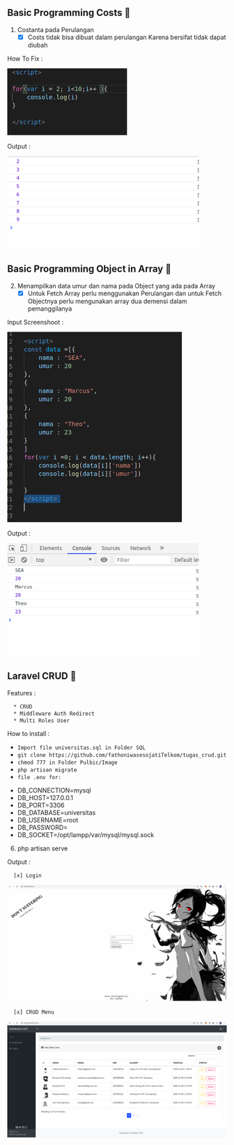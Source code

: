 ## Basic Programming Costs 🚀 

1. Costanta pada Perulangan
      - [x] Costs tidak bisa dibuat dalam perulangan Karena bersifat tidak dapat diubah 

How To Fix :

![alt text](https://github.com/fathoniwasesojatiTelkom/tugas_crud/blob/master/BASIC%20TUGAS%20PROGRAMMING/tugas1.png)

Output :

![alt text](https://github.com/fathoniwasesojatiTelkom/tugas_crud/blob/master/BASIC%20TUGAS%20PROGRAMMING/tugas2.png)

## Basic Programming Object in Array 🚀 

2. Menampilkan data umur dan nama pada Object yang ada pada Array
      - [x] Untuk Fetch Array perlu menggunakan Perulangan dan untuk Fetch Objectnya perlu mengunakan array dua demensi dalam pemanggilanya
      
Input Screenshoot :

![alt text](https://github.com/fathoniwasesojatiTelkom/tugas_crud/blob/master/BASIC%20TUGAS%20PROGRAMMING/tugas4.png)

Output :

![alt text](https://github.com/fathoniwasesojatiTelkom/tugas_crud/blob/master/BASIC%20TUGAS%20PROGRAMMING/tugas5.png)

## Laravel CRUD 🚀 

Features :

      * CRUD
      * Middleware Auth Redirect
      * Multi Roles User
          
How to install :

* `Import file universitas.sql in Folder SQL`
* `git clone https://github.com/fathoniwasesojatiTelkom/tugas_crud.git`
* `chmod 777 in Folder Pulbic/Image`
* `php artisan migrate`
* `file .env for:`

- DB_CONNECTION=mysql
- DB_HOST=127.0.0.1
- DB_PORT=3306
- DB_DATABASE=universitas
- DB_USERNAME=root
- DB_PASSWORD=
- DB_SOCKET=/opt/lampp/var/mysql/mysql.sock

6. php artisan serve

Output :

      [x] Login
      
![alt text](https://github.com/fathoniwasesojatiTelkom/tugas_crud/blob/master/CRUD%20SCREENSHOOT/tugas6.png)

      [x] CRUD Menu
     
![alt text](https://github.com/fathoniwasesojatiTelkom/tugas_crud/blob/master/CRUD%20SCREENSHOOT/tugas7.png)
     
      




